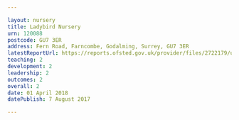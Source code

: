 ```yaml
---

layout: nursery
title: Ladybird Nursery
urn: 120088
postcode: GU7 3ER
address: Fern Road, Farncombe, Godalming, Surrey, GU7 3ER
latestReportUrl: https://reports.ofsted.gov.uk/provider/files/2722179/urn/120088.pdf
teaching: 2
development: 2
leadership: 2
outcomes: 2
overall: 2
date: 01 April 2018 
datePublish: 7 August 2017

---
```

